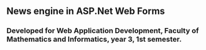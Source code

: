## News engine in ASP.Net Web Forms ##
### Developed for Web Application Development, Faculty of Mathematics and Informatics, year 3, 1st semester. ###
